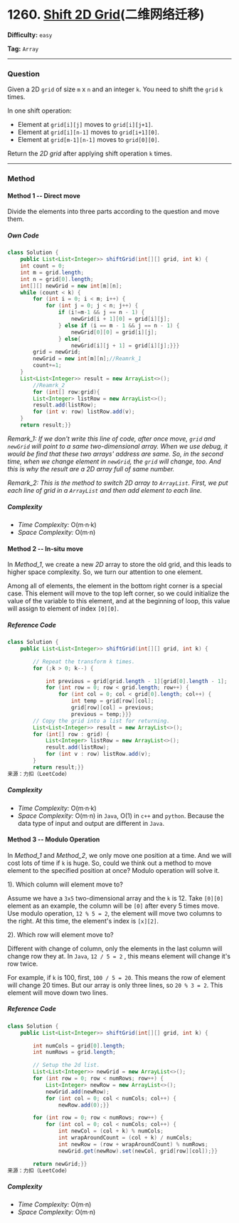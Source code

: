 # 1260. [Shift 2D Grid][SG](二维网络迁移)

[SG]: https://leetcode-cn.com/problems/shift-2d-grid/	"Shift 2D Grid"

**Difficulty:** `easy`

**Tag:** `Array`

------

### **Question**

Given a 2D `grid` of size `m` x `n` and an integer `k`. You need to shift the `grid` `k` times.

In one shift operation:

- Element at `grid[i][j]` moves to `grid[i][j+1]`.
- Element at `grid[i][n-1]` moves to `grid[i+1][0]`.
- Element at `grid[m-1][n-1]` moves to `grid[0][0]`.

Return the *2D grid* after applying shift operation `k` times.

------

### **Method**

#### Method 1 -- Direct move

Divide the elements into three parts according to the question and move them.

##### Own Code

```java
class Solution {
    public List<List<Integer>> shiftGrid(int[][] grid, int k) {
    int count = 0;
    int m = grid.length;
    int n = grid[0].length;
    int[][] newGrid = new int[m][n];
    while (count < k) {
        for (int i = 0; i < m; i++) {
            for (int j = 0; j < n; j++) {
                if (i!=m-1 && j == n - 1) {
                    newGrid[i + 1][0] = grid[i][j];
                } else if (i == m - 1 && j == n - 1) {
                    newGrid[0][0] = grid[i][j];
                } else{
                    newGrid[i][j + 1] = grid[i][j];}}}
        grid = newGrid;
        newGrid = new int[m][n];//Reamrk_1
        count+=1;
    }
    List<List<Integer>> result = new ArrayList<>();
    	//Reamrk_2
        for (int[] row:grid){
        List<Integer> listRow = new ArrayList<>();
        result.add(listRow);
        for (int v: row) listRow.add(v);
    }
    return result;}}
```

*Remark_1: If we don't write this line of code, after once move, `grid` and `newGrid` will point to a same two-dimensional array. When we use debug, it would be find that these two arrays' address are same. So, in the second time, when we change element in `newGrid`, the `grid` will change, too. And this is why the result are a 2D array full of same number.*

*Remark_2: This is the method to switch 2D array to `ArrayList`. First, we put each line of grid in a `ArrayList` and then add element to each line.*

##### Complexity

- *Time Complexity:* O(m·n·k)
- *Space Complexity:* O(m·n)

#### Method 2 -- In-situ move

In *Method_1*, we create a new *2D* array to store the old grid, and this leads to higher space complexity. So, we turn our attention to one element.

Among all of elements, the element in the bottom right corner is a special case. This element will move to the top left corner, so we could initialize the value of the variable to this element, and at the beginning of loop, this value will assign to  element of index `[0][0]`.

##### Reference Code

```java
class Solution {
    public List<List<Integer>> shiftGrid(int[][] grid, int k) {

        // Repeat the transform k times.
        for (;k > 0; k--) {

            int previous = grid[grid.length - 1][grid[0].length - 1];
            for (int row = 0; row < grid.length; row++) {
                for (int col = 0; col < grid[0].length; col++) {
                    int temp = grid[row][col];
                    grid[row][col] = previous;
                    previous = temp;}}}
        // Copy the grid into a list for returning.
        List<List<Integer>> result = new ArrayList<>();
        for (int[] row : grid) {
            List<Integer> listRow = new ArrayList<>();
            result.add(listRow);
            for (int v : row) listRow.add(v);
        }
        return result;}}
来源：力扣（LeetCode）
```

##### Complexity

- *Time Complexity:* O(m·n·k)
- *Space Complexity:* O(m·n) in `Java`, O(1) in `c++` and `python`. Because the data type of input and output are different in `Java`.

#### Method 3 -- Modulo Operation

In *Method_1* and *Method_2*, we only move one position at a time. And we will cost lots of time if `k` is huge. So, could we think out a method to move element to the specified position at once? Modulo operation will solve it.

1). Which column will element move to?

Assume we have a `3x5` two-dimensional array and the `k` is 12. Take `[0][0]` element as an example, the column will be `[0]` after every 5 times move. Use modulo operation, `12 % 5 = 2`, the element will move two columns to the right. At this time, the element's index is `[x][2]`.

2). Which row will element move to?

Different with change of column, only the elements in the last column will change row they at. In `Java`, `12 / 5 = 2` , this means element will change it's row twice. 

For example, if `k` is 100, first, `100 / 5 = 20`. This means the row of element will change 20 times. But our array is only three lines, so `20 % 3 = 2`. This element will move down two lines.

##### Reference Code

```java
class Solution {
    public List<List<Integer>> shiftGrid(int[][] grid, int k) {

        int numCols = grid[0].length;
        int numRows = grid.length;

        // Setup the 2d list.
        List<List<Integer>> newGrid = new ArrayList<>();
        for (int row = 0; row < numRows; row++) {
            List<Integer> newRow = new ArrayList<>();
            newGrid.add(newRow);
            for (int col = 0; col < numCols; col++) {
                newRow.add(0);}}

        for (int row = 0; row < numRows; row++) {
            for (int col = 0; col < numCols; col++) {
                int newCol = (col + k) % numCols;
                int wrapAroundCount = (col + k) / numCols;
                int newRow = (row + wrapAroundCount) % numRows;
                newGrid.get(newRow).set(newCol, grid[row][col]);}}

        return newGrid;}}
来源：力扣（LeetCode）
```

##### Complexity

- *Time Complexity:* O(m·n)
- *Space Complexity:* O(m·n)